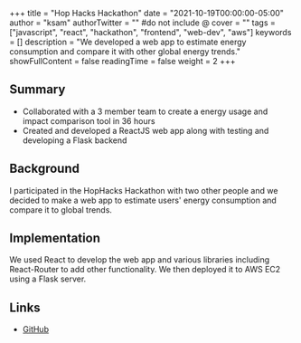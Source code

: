 +++
title = "Hop Hacks Hackathon"
date = "2021-10-19T00:00:00-05:00"
author = "ksam"
authorTwitter = "" #do not include @
cover = ""
tags = ["javascript", "react", "hackathon", "frontend", "web-dev", "aws"]
keywords = []
description = "We developed a web app to estimate energy consumption and compare it with other global energy trends."
showFullContent = false
readingTime = false
weight = 2
+++

## Summary

- Collaborated with a 3 member team to create a energy usage and impact comparison tool in 36 hours
- Created and developed a ReactJS web app along with testing and developing a Flask backend

## Background

I participated in the HopHacks Hackathon with two other people and we decided to make a web app to estimate users' energy consumption and compare it to global trends.

## Implementation

We used React to develop the web app and various libraries including React-Router to add other functionality. We then deployed it to AWS EC2 using a Flask server.

## Links

- [GitHub](https://github.com/hophacks2021bolt/hophacks2021bolt.github.io)

